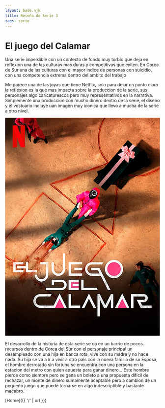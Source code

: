 ```yaml
---
layout: base.njk
title: Reseña de Serie 3 
tags: serie
---
```


# El juego del Calamar

Una serie imperdible con un contexto de fondo muy turbio que deja en reflexion una de las culturas mas duras y competitivas que exiten. En Corea de Sur una de las culturas con el mayor indice de personas con suicidio, con una competencia extrema dentro del ambito del trabajo

Me parece una de las joyas que tiene Netflix, solo para dejar un punto claro la reflexion es la que mas impacta sobre la produccion de la serie, sus personajes algo caricaturescos pero muy representativos en la narrativa. Simplemente una produccion con mucho dinero dentro de la serie, el diseño y el vestuario incluye uan imagen muy iconica que llevo a mucha de la serie a otro nivel.

![El juego del Calamar 1](<../static/img/El juego del Calamar.webp>)

El desarrollo de la historia de esta serie se da en un barrio de pocos recursos dentro de Corea del Sur con el personaje principal un desempleado con una hija en banca rota, vive con su madre y no hace nada. Su hija se va a ir a vivir a otro pais con la nueva familia de su Esposa, el hombre derrotado sin fortuna se encuentra con una persona en la estacion del metro con quien apuesta para ganar dinero...
Este hombre pierde como siempre pero se gana un boleto a una propuesta dificil de rechazar, un monte de dinero sumamente aceptable pero a cambion de un pequeño juego que puede tornarse en algo indescriptible y bastante macabro.

[Home]({{ '/' | url }})
